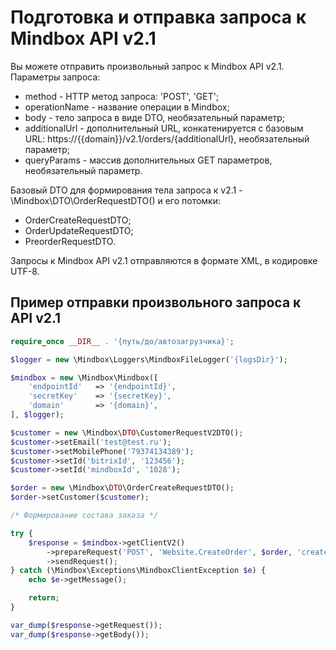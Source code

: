 # Подготовка и отправка запроса к Mindbox API v2.1

Вы можете отправить произвольный запрос к Mindbox API v2.1.
Параметры запроса:
* method - HTTP метод запроса: 'POST', 'GET';
* operationName - название операции в Mindbox;
* body - тело запроса в виде DTO, необязательный параметр;
* additionalUrl - дополнительный URL, конкатенируется с базовым URL: https://{{domain}}/v2.1/orders/{additionalUrl}, необязательный параметр;
* queryParams - массив дополнительных GET параметров, необязательный параметр.

Базовый DTO для формирования тела запроса к v2.1 - \Mindbox\DTO\OrderRequestDTO() и его потомки:
* OrderCreateRequestDTO;
* OrderUpdateRequestDTO;
* PreorderRequestDTO.

Запросы к Mindbox API v2.1 отправляются в формате XML, в кодировке UTF-8.

## Пример отправки произвольного запроса к API v2.1

``` php
require_once __DIR__ . '{путь/до/автозагрузчика}';

$logger = new \Mindbox\Loggers\MindboxFileLogger('{logsDir}');

$mindbox = new \Mindbox\Mindbox([
    'endpointId'   => '{endpointId}',
    'secretKey'    => '{secretKey}',
    'domain'       => '{domain}',
], $logger);

$customer = new \Mindbox\DTO\CustomerRequestV2DTO();
$customer->setEmail('test@test.ru');
$customer->setMobilePhone('79374134389');
$customer->setId('bitrixId', '123456');
$customer->setId('mindboxId', '1028');

$order = new \Mindbox\DTO\OrderCreateRequestDTO();
$order->setCustomer($customer);

/* Формирование состава заказа */

try {
    $response = $mindbox->getClientV2()
        ->prepareRequest('POST', 'Website.CreateOrder', $order, 'create')
        ->sendRequest();
} catch (\Mindbox\Exceptions\MindboxClientException $e) {
    echo $e->getMessage();

    return;
}

var_dump($response->getRequest());
var_dump($response->getBody());
```